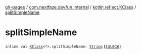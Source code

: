 [gh-pages](../../index.md) / [com.nextfaze.devfun.internal](../index.md) / [kotlin.reflect.KClass](index.md) / [splitSimpleName](.)

# splitSimpleName

`inline val `[`KClass`](https://kotlinlang.org/api/latest/jvm/stdlib/kotlin.reflect/-k-class/index.html)`<*>.splitSimpleName: `[`String`](https://kotlinlang.org/api/latest/jvm/stdlib/kotlin/-string/index.html) [(source)](https://github.com/NextFaze/dev-fun/tree/master/devfun-annotations/src/main/java/com/nextfaze/devfun/internal/CamelCase.kt#L14)